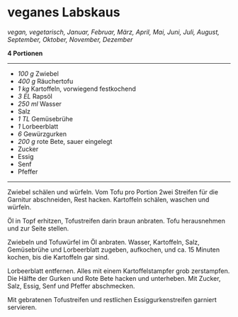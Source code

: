 # veganes Labskaus

*vegan, vegetarisch, Januar, Februar, März, April, Mai, Juni, Juli, August, September, Oktober, November, Dezember*

**4 Portionen**

---

- *100 g* Zwiebel
- *400 g* Räuchertofu
- *1 kg* Kartoffeln, vorwiegend festkochend
- *3 EL* Rapsöl
- *250 ml* Wasser
- Salz
- *1 TL* Gemüsebrühe
- *1* Lorbeerblatt
- *6* Gewürzgurken
- *200 g* rote Bete, sauer eingelegt
- Zucker
- Essig
- Senf
- Pfeffer

---

Zwiebel schälen und würfeln. Vom Tofu pro Portion 2wei Streifen für die Garnitur abschneiden, Rest hacken. Kartoffeln schälen, waschen und würfeln.

Öl in Topf erhitzen, Tofustreifen darin braun anbraten. Tofu herausnehmen und zur Seite stellen.

Zwiebeln und Tofuwürfel im Öl anbraten. Wasser, Kartoffeln, Salz, Gemüsebrühe und Lorbeerblatt zugeben, aufkochen, und ca. 15 Minuten kochen, bis die Kartoffeln gar sind.

Lorbeerblatt entfernen. Alles mit einem Kartoffelstampfer grob zerstampfen. Die Hälfte der Gurken und Rote Bete hacken und unterheben. Mit Zucker, Salz, Essig, Senf und Pfeffer abschmecken.

Mit gebratenen Tofustreifen und restlichen Essiggurkenstreifen garniert servieren.
